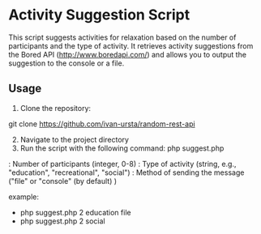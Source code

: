 # Activity Suggestion Script

This script suggests activities for relaxation based on the number of participants and the type of activity. It retrieves activity suggestions from the Bored API (http://www.boredapi.com/) and allows you to output the suggestion to the console or a file.

## Usage

1. Clone the repository:

  git clone https://github.com/ivan-ursta/random-rest-api

2. Navigate to the project directory
3. Run the script with the following command:
     php suggest.php <participants> <type> <sender>


<participants>: Number of participants (integer, 0-8)
<type>: Type of activity (string, e.g., "education", "recreational", "social")
<sender>: Method of sending the message ("file" or "console" (by default) )

example: 
  - php suggest.php 2 education file
  - php suggest.php 2 social 
